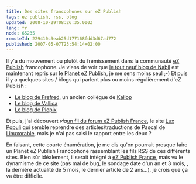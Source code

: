 ```yaml
---
title: Des sites francophones sur eZ Publish
tags: ez publish, rss, blog
updated: 2008-10-29T08:26:35.000Z
lang: fr
node: 65235
remoteId: 229410c3eab25d177168fdd3d67ad772
published: 2007-05-07T23:54:14+02:00
---
```


Il y'a du mouvement ou plutôt du frémissement dans la communauté [eZ Publish](/tag/ez+publish) francophone. Je viens de voir que [le tout neuf blog de Nabil](http://www.starnab.com/) est maintenant repris sur le [Planet eZ Publish](http://www.planetezpublish.org/), je me sens moins seul ;-) Et puis il y a quelques sites / blogs qui parlent plus ou moins régulièrement d'eZ Publish :

* [Le blog de Frefred](http://www.frefred.fr/), un ancien collègue de [Kaliop](http://www.kaliop.com/)
* [Le blog de Vallica](http://seb.abcblog.fr/)
* [Le blog de Plopix](http://blog.plopix.net/)

Et puis, j'ai découvert *via*[un fil du forum eZ Publish France](http://www.ezpublish-france.com/index.php/fr/forums/questions_techniques/lien_doc_en_francais), le site [Lux Populi](http://luxpopuli.fr/ez_publish__1) qui semble reprendre des articles/traductions de Pascal de [Linuxorable](http://www.linuxorable.fr/ez_publish/), mais je n'ai pas saisi le rapport entre les deux ?


En faisant, cette courte énumération, je me dis qu'on pourrait presque faire un Planet eZ Publish Francophone rassemblant les fils RSS de ces différents sites. Bien sûr idéalement, il serait intègré à [eZ Publish France](http://www.ezpublish-france.com/), mais vu le dynamisme de ce site (pas mal de bug, le sondage date d'un an et 3 mois, , la dernière actualité de 5 mois, le dernier article de 2 ans...), je crois que ça va être difficile.

